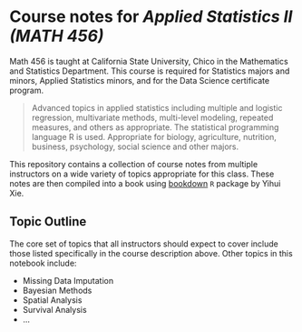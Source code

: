# Course notes for _Applied Statistics II (MATH 456)_

Math 456 is taught at California State University, Chico in the Mathematics and Statistics Department. This course is required for Statistics majors and minors, Applied Statistics minors, and for the Data Science certificate program. 

> Advanced topics in applied statistics including multiple and logistic regression, multivariate methods, multi-level modeling, repeated measures, and others as appropriate. The statistical programming language R is used. Appropriate for biology, agriculture, nutrition, business, psychology, social science and other majors. 

This repository contains a collection of course notes from multiple instructors on a wide variety of topics appropriate for this class. 
These notes are then compiled into a book using [bookdown](https://bookdown.org/yihui/bookdown/) `R` package by Yihui Xie. 

## Topic Outline

The core set of topics that all instructors should expect to cover include those listed specifically in the course description above. Other topics in this notebook include: 

* Missing Data Imputation
* Bayesian Methods
* Spatial Analysis
* Survival Analysis
* ...


